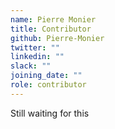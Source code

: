 ```yaml
---
name: Pierre Monier
title: Contributor
github: Pierre-Monier
twitter: ""
linkedin: ""
slack: ""
joining_date: ""
role: contributor
---
```


Still waiting for this
